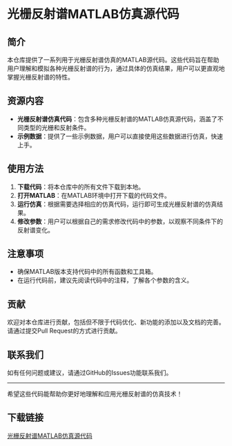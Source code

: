 # 光栅反射谱MATLAB仿真源代码

## 简介
本仓库提供了一系列用于光栅反射谱仿真的MATLAB源代码。这些代码旨在帮助用户理解和模拟各种光栅反射谱的行为，通过具体的仿真结果，用户可以更直观地掌握光栅反射谱的特性。

## 资源内容
- **光栅反射谱仿真代码**：包含多种光栅反射谱的MATLAB仿真源代码，涵盖了不同类型的光栅和反射条件。
- **示例数据**：提供了一些示例数据，用户可以直接使用这些数据进行仿真，快速上手。

## 使用方法
1. **下载代码**：将本仓库中的所有文件下载到本地。
2. **打开MATLAB**：在MATLAB环境中打开下载的代码文件。
3. **运行仿真**：根据需要选择相应的仿真代码，运行即可生成光栅反射谱的仿真结果。
4. **修改参数**：用户可以根据自己的需求修改代码中的参数，以观察不同条件下的反射谱变化。

## 注意事项
- 确保MATLAB版本支持代码中的所有函数和工具箱。
- 在运行代码前，建议先阅读代码中的注释，了解各个参数的含义。

## 贡献
欢迎对本仓库进行贡献，包括但不限于代码优化、新功能的添加以及文档的完善。请通过提交Pull Request的方式进行贡献。

## 联系我们
如有任何问题或建议，请通过GitHub的Issues功能联系我们。

---

希望这些代码能帮助你更好地理解和应用光栅反射谱的仿真技术！

## 下载链接

[光栅反射谱MATLAB仿真源代码](https://pan.quark.cn/s/51220c5db803)